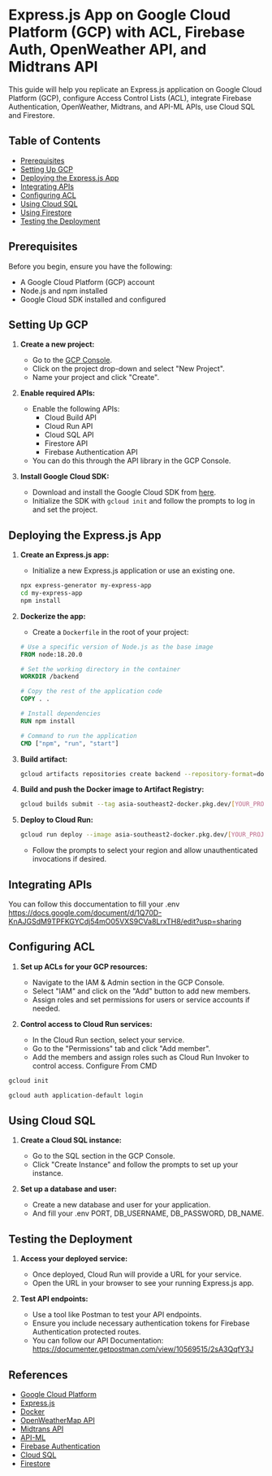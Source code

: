 # Express.js App on Google Cloud Platform (GCP) with ACL, Firebase Auth, OpenWeather API, and Midtrans API

This guide will help you replicate an Express.js application on Google Cloud Platform (GCP), configure Access Control Lists (ACL), integrate Firebase Authentication, OpenWeather, Midtrans, and API-ML APIs, use Cloud SQL and Firestore.

## Table of Contents

- [Prerequisites](#prerequisites)
- [Setting Up GCP](#setting-up-gcp)
- [Deploying the Express.js App](#deploying-the-expressjs-app)
- [Integrating APIs](#integrating-apis)
- [Configuring ACL](#configuring-acl)
- [Using Cloud SQL](#using-cloud-sql)
- [Using Firestore](#using-firestore)
- [Testing the Deployment](#testing-the-deployment)

## Prerequisites

Before you begin, ensure you have the following:

- A Google Cloud Platform (GCP) account
- Node.js and npm installed
- Google Cloud SDK installed and configured

## Setting Up GCP

1. **Create a new project:**
    - Go to the [GCP Console](https://console.cloud.google.com/).
    - Click on the project drop-down and select "New Project".
    - Name your project and click "Create".

2. **Enable required APIs:**
    - Enable the following APIs:
        - Cloud Build API
        - Cloud Run API
        - Cloud SQL API
        - Firestore API
        - Firebase Authentication API
    - You can do this through the API library in the GCP Console.

3. **Install Google Cloud SDK:**
    - Download and install the Google Cloud SDK from [here](https://cloud.google.com/sdk/docs/install).
    - Initialize the SDK with `gcloud init` and follow the prompts to log in and set the project.

## Deploying the Express.js App

1. **Create an Express.js app:**
    - Initialize a new Express.js application or use an existing one.
    ```bash
    npx express-generator my-express-app
    cd my-express-app
    npm install
    ```

2. **Dockerize the app:**
    - Create a `Dockerfile` in the root of your project:
    ```dockerfile
    # Use a specific version of Node.js as the base image
    FROM node:18.20.0
    
    # Set the working directory in the container
    WORKDIR /backend
    
    # Copy the rest of the application code
    COPY . .
    
    # Install dependencies
    RUN npm install
    
    # Command to run the application
    CMD ["npm", "run", "start"]
    ```

3. **Build artifact:**
    ```bash
    gcloud artifacts repositories create backend --repository-format=docker --location=asia-southeast2 --async
    ```

4. **Build and push the Docker image to Artifact Registry:**
    ```bash
    gcloud builds submit --tag asia-southeast2-docker.pkg.dev/[YOUR_PROJECT_ID]/backend/api-highking:your-tags
    ```

5. **Deploy to Cloud Run:**
    ```bash
    gcloud run deploy --image asia-southeast2-docker.pkg.dev/[YOUR_PROJECT_ID]/backend/api-highking:your-tags
    ```

    - Follow the prompts to select your region and allow unauthenticated invocations if desired.

## Integrating APIs

You can follow this doccumentation to fill your .env https://docs.google.com/document/d/1Q70D-KnAJGSdM9TPFKGYCdj54mO05VXS9CVa8LrxTH8/edit?usp=sharing

## Configuring ACL

1. **Set up ACLs for your GCP resources:**
    - Navigate to the IAM & Admin section in the GCP Console.
    - Select "IAM" and click on the "Add" button to add new members.
    - Assign roles and set permissions for users or service accounts if needed.

2. **Control access to Cloud Run services:**
    - In the Cloud Run section, select your service.
    - Go to the "Permissions" tab and click "Add member".
    - Add the members and assign roles such as Cloud Run Invoker to control access.
Configure From CMD
```bash
gcloud init
```
```bash
gcloud auth application-default login
```

## Using Cloud SQL

1. **Create a Cloud SQL instance:**
    - Go to the SQL section in the GCP Console.
    - Click "Create Instance" and follow the prompts to set up your instance.

2. **Set up a database and user:**
    - Create a new database and user for your application.
    - And fill your .env PORT, DB_USERNAME, DB_PASSWORD, DB_NAME.
## Testing the Deployment

1. **Access your deployed service:**
    - Once deployed, Cloud Run will provide a URL for your service.
    - Open the URL in your browser to see your running Express.js app.

2. **Test API endpoints:**
    - Use a tool like Postman to test your API endpoints.
    - Ensure you include necessary authentication tokens for Firebase Authentication protected routes.
    - You can follow our API Documentation: https://documenter.getpostman.com/view/10569515/2sA3QqfY3J

## References

- [Google Cloud Platform](https://cloud.google.com/)
- [Express.js](https://expressjs.com/)
- [Docker](https://www.docker.com/)
- [OpenWeatherMap API](https://openweathermap.org/api)
- [Midtrans API](https://midtrans.com/)
- [API-ML](https://api-ml.com/)
- [Firebase Authentication](https://firebase.google.com/docs/auth)
- [Cloud SQL](https://cloud.google.com/sql/docs)
- [Firestore](https://cloud.google.com/firestore/docs)

